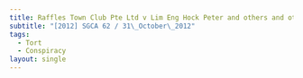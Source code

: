 ```yaml
---
title: Raffles Town Club Pte Ltd v Lim Eng Hock Peter and others and other appeals
subtitle: "[2012] SGCA 62 / 31\_October\_2012"
tags:
  - Tort
  - Conspiracy
layout: single
---
```


